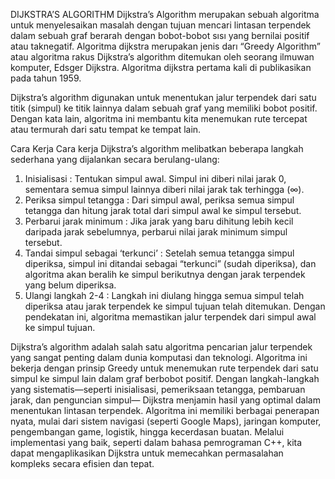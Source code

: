 DIJKSTRA’S ALGORITHM Dijkstra’s Algorithm merupakan sebuah algoritma untuk menyelesaikan masalah dengan tujuan mencari lintasan terpendek dalam sebuah graf berarah dengan bobot-bobot sısı yang bernilai positif atau taknegatif. Algoritma dijkstra merupakan jenis darı “Greedy Algorithm” atau algoritma rakus Dijkstra’s algorithm ditemukan oleh seorang ilmuwan komputer, Edsger Dijkstra. Algoritma dijkstra pertama kali di publikasikan pada tahun 1959.

Dijkstra’s algorithm digunakan untuk menentukan jalur terpendek dari satu titik (simpul) ke titik lainnya dalam sebuah graf yang memiliki bobot positif. Dengan kata lain, algoritma ini membantu kita menemukan rute tercepat atau termurah dari satu tempat ke tempat lain.

Cara Kerja Cara kerja Dijkstra’s algorithm melibatkan beberapa langkah sederhana yang dijalankan secara berulang-ulang:

1. Inisialisasi : Tentukan simpul awal. Simpul ini diberi nilai jarak 0, sementara semua simpul lainnya diberi nilai jarak tak terhingga (∞).
2. Periksa simpul tetangga : Dari simpul awal, periksa semua simpul tetangga dan hitung jarak total dari simpul awal ke simpul tersebut.
3. Perbarui jarak minimum : Jika jarak yang baru dihitung lebih kecil daripada jarak sebelumnya, perbarui nilai jarak minimum simpul tersebut.
4. Tandai simpul sebagai ‘terkunci’ : Setelah semua tetangga simpul diperiksa, simpul ini ditandai sebagai “terkunci” (sudah diperiksa), dan algoritma akan beralih ke simpul berikutnya dengan jarak terpendek yang belum diperiksa.
5. Ulangi langkah 2-4 : Langkah ini diulang hingga semua simpul telah diperiksa atau jarak terpendek ke simpul tujuan telah ditemukan. Dengan pendekatan ini, algoritma memastikan jalur terpendek dari simpul awal ke simpul tujuan.

Dijkstra’s algorithm adalah salah satu algoritma pencarian jalur terpendek yang sangat penting dalam dunia komputasi dan teknologi. Algoritma ini bekerja dengan prinsip Greedy untuk menemukan rute terpendek dari satu simpul ke simpul lain dalam graf berbobot positif. Dengan langkah-langkah yang sistematis—seperti inisialisasi, pemeriksaan tetangga, pembaruan jarak, dan penguncian simpul— Dijkstra menjamin hasil yang optimal dalam menentukan lintasan terpendek. Algoritma ini memiliki berbagai penerapan nyata, mulai dari sistem navigasi (seperti Google Maps), jaringan komputer, pengembangan game, logistik, hingga kecerdasan buatan. Melalui implementasi yang baik, seperti dalam bahasa pemrograman C++, kita dapat mengaplikasikan Dijkstra untuk memecahkan permasalahan kompleks secara efisien dan tepat.
